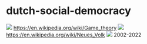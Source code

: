# dutch-social-democracy
![](https://github.com/nondejus/dutch-social-democracy-game-theory/blob/main/ArtBoard%20Image%20(223).jpg)
https://en.wikipedia.org/wiki/Game_theory
![](https://github.com/nondejus/dutch-social-democracy-game-theory/blob/main/ArtBoard%20Image%20(53).jpg)
https://en.wikipedia.org/wiki/Neues_Volk
![](https://github.com/nondejus/dutch-social-democracy-game-theory/blob/main/ArtBoard%20Image%20(325).jpg)
2002-2022
